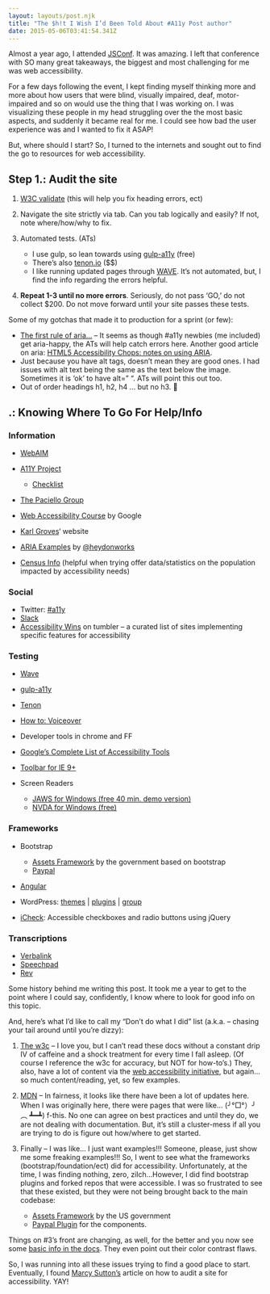 ```yaml
---
layout: layouts/post.njk
title: "The $h!t I Wish I’d Been Told About #A11y Post author"
date: 2015-05-06T03:41:54.341Z
---
```

Almost a year ago, I attended [JSConf](http://2014.jsconf.us/). It was amazing. I left that conference with SO many great takeaways, the biggest and most challenging for me was web accessibility.

For a few days following the event, I kept finding myself thinking more and more about how users that were blind, visually impaired, deaf, motor-impaired and so on would use the thing that I was working on. I was visualizing these people in my head struggling over the the most basic aspects, and suddenly it became real for me. I could see how bad the user experience was and I wanted to fix it ASAP!

But, where should I start? So, I turned to the internets and sought out to find the go to resources for web accessibility.

## Step 1.: Audit the site

1. [W3C validate](https://validator.w3.org/) (this will help you fix heading errors, ect)
2. Navigate the site strictly via tab. Can you tab logically and easily? If not, note where/how/why to fix.
3. Automated tests. (ATs)

   * I use gulp, so lean towards using [gulp-a11y](https://www.npmjs.com/package/gulp-a11y) (free)
   * There’s also [tenon.io](https://www.npmjs.com/package/gulp-tenon-client) ($$)
   * I like running updated pages through [WAVE](http://wave.webaim.org/report#/ispeakincode.com). It’s not automated, but, I find the info regarding the errors helpful.
4. **Repeat 1-3 until no more errors**. Seriously, do not pass ‘GO,’ do not collect $200. Do not move forward until your site passes these tests.

Some of my gotchas that made it to production for a sprint (or few):

* [The first rule of aria…](https://twitter.com/zeldman/status/586200719088193537) – It seems as though #a11y newbies (me included) get aria-happy, the ATs will help catch errors here. Another good article on aria: [HTML5 Accessibility Chops: notes on using ARIA](http://www.paciellogroup.com/blog/2012/06/html5-accessibility-chops-using-aria-notes/).
* Just because you have alt tags, doesn’t mean they are good ones. I had issues with alt text being the same as the text below the image. Sometimes it is ‘ok’ to have alt=” “. ATs will point this out too.
* Out of order headings h1, h2, h4 … but no h3. 🙁

## .: Knowing Where To Go For Help/Info

### Information

* [WebAIM](http://webaim.org/intro/)
* [A11Y Project](http://a11yproject.com/)

  * [Checklist](http://a11yproject.com/checklist.html)
* [The Paciello Group](http://www.paciellogroup.com/)
* [Web Accessibility Course](https://webaccessibility.withgoogle.com/course) by Google
* [Karl Groves](http://www.karlgroves.com/)‘ website
* [ARIA Examples](http://heydonworks.com/practical_aria_examples/) by [@heydonworks](https://twitter.com/heydonworks)
* [Census Info](http://factfinder2.census.gov/faces/tableservices/jsf/pages/productview.xhtml?pid=ACS_12_1YR_S1810&prodType=table) (helpful when trying offer data/statistics on the population impacted by accessibility needs)

### Social

* Twitter: [\#a11y](https://twitter.com/hashtag/a11y?f=realtime&src=hash)
* [Slack](https://web-a11y.slack.com/messages/general/)
* [Accessibility Wins](http://a11ywins.tumblr.com/) on tumbler – a curated list of sites implementing specific features for accessibility

### Testing

* [Wave](http://wave.webaim.org/)
* [gulp-a11y](https://www.npmjs.com/package/gulp-a11y)
* [Tenon](http://www.tenon.io/#testnow)
* [How to: Voiceover](http://webaim.org/articles/voiceover/)
* Developer tools in chrome and FF
* [Google’s Complete List of Accessibility Tools](http://www.google.com/accessibility/all-products-features.html)
* [Toolbar for IE 9+](http://www.paciellogroup.com/resources/wat/)
* Screen Readers

  * [JAWS for Windows (free 40 min. demo version)](http://www.freedomscientific.com/downloads/jaws/jaws-downloads.asp)
  * [NVDA for Windows (free)](http://www.nvaccess.org/download/)

### Frameworks

* Bootstrap

  * [Assets Framework](http://assets.cms.gov/resources/framework/3.0/Pages/) by the government based on bootstrap
  * [Paypal](https://github.com/paypal/bootstrap-accessibility-plugin)
* [Angular](https://docs.angularjs.org/api/ngAria)
* WordPress: [themes](https://wordpress.org/themes/tags/accessibility-ready/) | [plugins](https://wordpress.org/plugins/wp-accessibility/) | [group](https://make.wordpress.org/accessibility/)
* [iCheck](http://fronteed.com/iCheck/): Accessible checkboxes and radio buttons using jQuery

### Transcriptions

* [Verbalink](http://verbalink.com/)
* [Speechpad](https://www.speechpad.com/)
* [Rev](https://www.rev.com/transcription)

Some history behind me writing this post. It took me a year to get to the point where I could say, confidently, I know where to look for good info on this topic.

And, here’s what I’d like to call my “Don’t do what I did” list (a.k.a. – chasing your tail around until you’re dizzy):

1. [The w3c](http://www.w3.org/TR/wai-aria/) – I love you, but I can’t read these docs without a constant drip IV of caffeine and a shock treatment for every time I fall asleep. (Of course I reference the w3c for accuracy, but NOT for how-to’s.) They, also, have a lot of content via the [web accessibility initiative](https://www.w3.org/WAI/intro/accessibility.php), but again…so much content/reading, yet, so few examples.
2. [MDN](https://developer.mozilla.org/en-US/docs/Web/Accessibility/ARIA#Examples) – In fairness, it looks like there have been a lot of updates here. When I was originally here, there were pages that were like… (╯°□°）╯︵ ┻━┻) f-this. No one can agree on best practices and until they do, we are not dealing with documentation. But, it’s still a cluster-mess if all you are trying to do is figure out how/where to get started.
3. Finally – I was like… I just want examples!!! Someone, please, just show me some freaking examples!!! So, I went to see what the frameworks (bootstrap/foundation/ect) did for accessibility. Unfortunately, at the time, I was finding nothing, zero, zilch…However, I did find bootstrap plugins and forked repos that were accessible. I was so frustrated to see that these existed, but they were not being brought back to the main codebase:

   * [Assets Framework](http://assets.cms.gov/resources/framework/3.0/Pages/) by the US government
   * [Paypal Plugin](https://github.com/paypal/bootstrap-accessibility-plugin) for the components.

Things on #3’s front are changing, as well, for the better and you now see some [basic info in the docs](http://getbootstrap.com/getting-started/#accessibility). They even point out their color contrast flaws.

So, I was running into all these issues trying to find a good place to start. Eventually, I found [Marcy Sutton’s](http://substantial.com/blog/2014/07/22/how-i-audit-a-website-for-accessibility/) article on how to audit a site for accessibility. YAY!